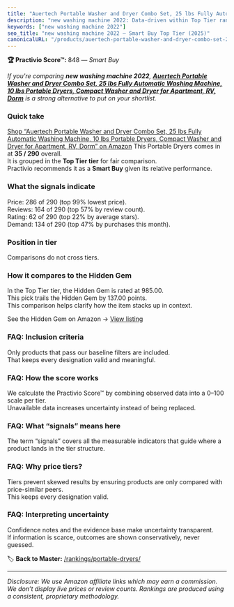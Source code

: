 ```yaml
---
title: "Auertech Portable Washer and Dryer Combo Set, 25 lbs Fully Automatic Washing Machine, 10 lbs Portable Dryers, Compact Washer and Dryer for Apartment, RV, Dorm"
description: "new washing machine 2022: Data-driven within Top Tier ranking using the Practivio Score™. Positioned by quality, value, demand, findability, momentum."
keywords: ["new washing machine 2022"]
seo_title: "new washing machine 2022 — Smart Buy Top Tier (2025)"
canonicalURL: "/products/auertech-portable-washer-and-dryer-combo-set-25-lbs-fully-automatic-washing-machine-10-lbs-portable-dryers-compact-washer-and-dryer-for-apartment-rv-dorm-B0F2N5T4NQ/"
---
```


**🏆 Practivio Score™:** 848 — _Smart Buy_


*If you're comparing **new washing machine 2022**, **[Auertech Portable Washer and Dryer Combo Set, 25 lbs Fully Automatic Washing Machine, 10 lbs Portable Dryers, Compact Washer and Dryer for Apartment, RV, Dorm](https://www.amazon.com/dp/B0F2N5T4NQ?tag=practivio-20)** is a strong alternative to put on your shortlist.*
### Quick take
[Shop “Auertech Portable Washer and Dryer Combo Set, 25 lbs Fully Automatic Washing Machine, 10 lbs Portable Dryers, Compact Washer and Dryer for Apartment, RV, Dorm” on Amazon](https://www.amazon.com/dp/B0F2N5T4NQ?tag=practivio-20)
This Portable Dryers comes in at **35 / 290** overall.  
It is grouped in the **Top Tier tier** for fair comparison.  
Practivio recommends it as a **Smart Buy** given its relative performance.

### What the signals indicate
Price: 286 of 290 (top 99% lowest price).  
Reviews: 164 of 290 (top 57% by review count).  
Rating: 62 of 290 (top 22% by average stars).  
Demand: 134 of 290 (top 47% by purchases this month).

### Position in tier
Comparisons do not cross tiers.

### How it compares to the Hidden Gem
In the Top Tier tier, the Hidden Gem is rated at 985.00.  
This pick trails the Hidden Gem by 137.00 points.  
This comparison helps clarify how the item stacks up in context.  

See the Hidden Gem on Amazon → [View listing](https://www.amazon.com/dp/B0799Q45TT?tag=practivio-20)

### FAQ: Inclusion criteria
Only products that pass our baseline filters are included.  
That keeps every designation valid and meaningful.

### FAQ: How the score works
We calculate the Practivio Score™ by combining observed data into a 0–100 scale per tier.  
Unavailable data increases uncertainty instead of being replaced.

### FAQ: What “signals” means here
The term “signals” covers all the measurable indicators that guide where a product lands in the tier structure.

### FAQ: Why price tiers?
Tiers prevent skewed results by ensuring products are only compared with price-similar peers.  
This keeps every designation valid.

### FAQ: Interpreting uncertainty
Confidence notes and the evidence base make uncertainty transparent.  
If information is scarce, outcomes are shown conservatively, never guessed.


🏷️ **Back to Master:** [/rankings/portable-dryers/](/rankings/portable-dryers/)

---
_Disclosure: We use Amazon affiliate links which may earn a commission. We don’t display live prices or review counts. Rankings are produced using a consistent, proprietary methodology._

